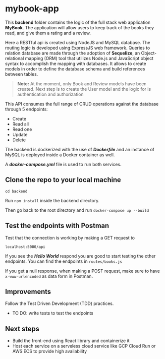 # mybook-app

This **backend** folder contains the logic of the full stack web application **MyBook**.
The application will allow users to keep track of the books they read, and give them a rating and a review.  

Here a RESTful api is created using NodeJS and MySQL database.
The routing logic is developed using ExpressJS web framework.
Queries to relation database are made through the adoption of **Sequelize**, an Object-relational mapping (ORM) tool that utilizes Node.js and JavaScript object syntax to accomplish the mapping with databases. It allows to create models in order to define the database schema and build references between tables.  

> **Note:** At the moment, only Book and Review models have been created. Next step is to create the User model and the logic for is authentication and authorization

This API consumes the full range of CRUD operations against the database through 5 endpoints:

- Create
- Read all
- Read one
- Update
- Delete

The backend is dockerized with the use of ***Dockerfile*** and an instance of MySQL is deployed inside a Docker container as well.

A ***docker-compose.yml*** file is used to run both services. 


## Clone the repo to your local machine

```
cd backend
```
Run `npm install` inside the backend directory.

Then go back to the root directory and run  `docker-compose up --build`

## Test the endpoints with Postman

Test that the connection is working by making a GET request to 

`localhost:5000/api`

If you see the ***Hello World*** respond you are good to start testing the other endpoints.
You can find the endpoints in  `routes/books.js`

If you get a null response, when making a POST request, make sure to have `x-www-urlencoded` as data form in Postman.

## Improvements

Follow the Test Driven Development (TDD) practices.

- TO DO: write tests to test the endpoints 

## Next steps

- Build the front-end using React library and containerize it
- Host each service on a serveless cloud service like GCP Cloud Run or AWS ECS to provide high availability